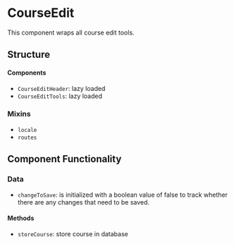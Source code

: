 CourseEdit
===============
This component wraps all course edit tools.

## Structure

#### Components
- `CourseEditHeader`: lazy loaded
- `CourseEditTools`: lazy loaded 

### Mixins
* `locale`
* `routes`

Component Functionality
---------

### Data
- `changeToSave`: is initialized with a boolean value of false to track whether there are any changes that need to be saved.

#### Methods
- `storeCourse`: store course in database
